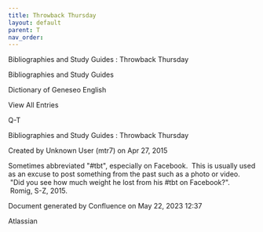 ```yaml
---
title: Throwback Thursday
layout: default
parent: T
nav_order:
---
```


Bibliographies and Study Guides : Throwback Thursday

Bibliographies and Study Guides

Dictionary of Geneseo English

View All Entries

Q-T

Bibliographies and Study Guides : Throwback Thursday

Created by  Unknown User (mtr7) on Apr 27, 2015

Sometimes abbreviated &quot;#tbt&quot;, especially on Facebook.  This is usually used as an excuse to post something from the past such as a photo or video.  &quot;Did you see how much weight he lost from his #tbt on Facebook?&quot;.  Romig, S-Z, 2015.

Document generated by Confluence on May 22, 2023 12:37

Atlassian
